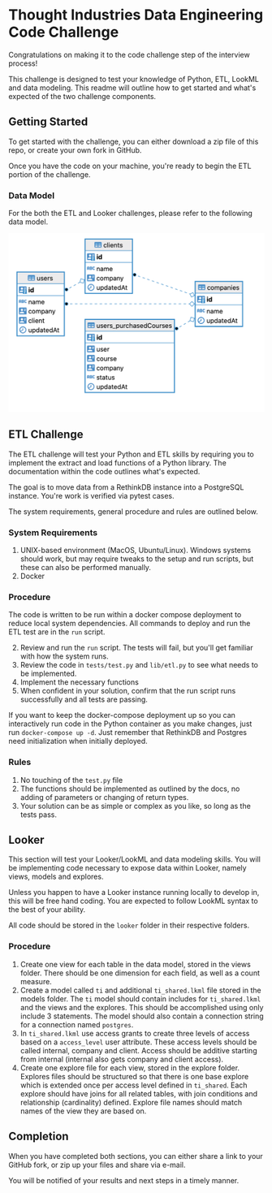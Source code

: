 # Thought Industries Data Engineering Code Challenge

Congratulations on making it to the code challenge step of the interview process!

This challenge is designed to test your knowledge of Python, ETL, LookML and data modeling.
This readme will outline how to get started and what's expected of the two challenge components.

## Getting Started

To get started with the challenge, you can either download a zip file of this repo, 
or create your own fork in GitHub.

Once you have the code on your machine, you're ready to begin the ETL portion of the challenge.

### Data Model
For the both the ETL and Looker challenges, please refer to the following data model.

![data-model](data-model.png?raw=true "Data Model")

## ETL Challenge

The ETL challenge will test your Python and ETL skills by requiring you to 
implement the extract and load functions of a Python library.
The documentation within the code outlines what's expected. 

The goal is to move data from a RethinkDB instance into a PostgreSQL instance. 
You're work is verified via pytest cases. 

The system requirements, general procedure and rules are outlined below.

### System Requirements
1. UNIX-based environment (MacOS, Ubuntu/Linux). Windows systems should work, 
but may require tweaks to the setup and run scripts, but these can also be performed manually.
2. Docker

### Procedure
The code is written to be run within a docker compose deployment to reduce local system dependencies.
All commands to deploy and run the ETL test are in the `run` script.

2. Review and run the `run` script. The tests will fail, but you'll get familiar with how the system runs.
3. Review the code in `tests/test.py` and `lib/etl.py` to see what needs to be implemented.
4. Implement the necessary functions
5. When confident in your solution, confirm that the run script runs successfully and all tests are passing.

If you want to keep the docker-compose deployment up so you can interactively run code 
in the Python container as you make changes, just run `docker-compose up -d`. 
Just remember that RethinkDB and Postgres need initialization when initially deployed.

### Rules
1. No touching of the `test.py` file
2. The functions should be implemented as outlined by the docs, 
no adding of parameters or changing of return types.
2. Your solution can be as simple or complex as you like, so long as the tests pass.

## Looker

This section will test your Looker/LookML and data modeling skills. 
You will be implementing code necessary to expose data within Looker, namely views, models and explores.

Unless you happen to have a Looker instance running locally to develop in, this will be free hand coding.
You are expected to follow LookML syntax to the best of your ability. 

All code should be stored in the `looker` folder in their respective folders.

### Procedure
1. Create one view for each table in the data model, stored in the views folder. There should be one dimension for each field, 
as well as a count measure.
2. Create a model called `ti` and additional `ti_shared.lkml` file stored in the models folder. 
The `ti` model should contain includes for `ti_shared.lkml` and the views and the explores. 
This should be accomplished using only include 3 statements. The model should also contain a connection string for a connection named `postgres`.
3. In `ti_shared.lkml` use access grants to create three levels of access based on a `access_level` user attribute.
These access levels should be called internal, company and client. Access should be additive starting from internal
(internal also gets company and client access).
4. Create one explore file for each view, stored in the explore folder. Explores files should be structured so
that there is one base explore which is extended once per access level defined in `ti_shared`. Each explore
should have joins for all related tables, with join conditions and relationship (cardinality) defined.
Explore file names should match names of the view they are based on.

## Completion
When you have completed both sections, you can either share a link to your GitHub fork, 
or zip up your files and share via e-mail.

You will be notified of your results and next steps in a timely manner.



